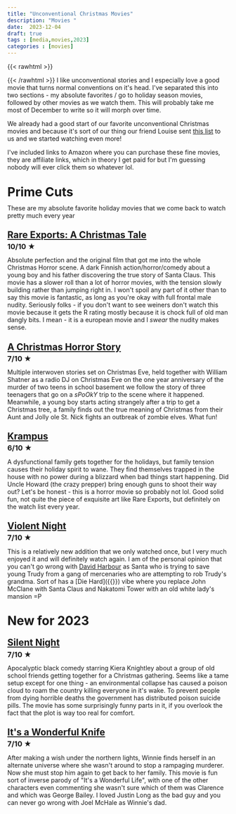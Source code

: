 ```yaml
---
title: "Unconventional Christmas Movies"
description: "Movies "
date:  2023-12-04
draft: true
tags : [media,movies,2023]
categories : [movies]
---
```

{{< rawhtml >}}
<style>
    h3 {
        margin-top: 0.5em!important;
        line-height: 1;
        padding: 0;
        margin-bottom:0!important;
    }

    h1, h2 {
        margin-top: 1.2em!important;
        line-height: 1;
        padding: 0;
        margin-bottom:0!important;
    }
</style>
{{< /rawhtml >}}
I like unconventional stories and I especially love a good movie that turns normal conventions on it's head.
I've separated this into two sections - my absolute favorites / go to holiday season movies, followed by 
other movies as we watch them. This will probably take me most of December to write so it will morph over time.

We already had a good start of our favorite unconventional Christmas movies and because it's sort of our thing 
our friend Louise sent [this list](https://www.goodhousekeeping.com/holidays/christmas-ideas/g29994860/best-christmas-horror-movies/) 
to us and we started watching even more!
<!--more-->

I've included links to Amazon where you can purchase these fine movies, they are affiliate links, which in theory I get paid for but I'm guessing nobody 
will ever click them so whatever lol.

# Prime Cuts
These are my absolute favorite holiday movies that we come back to watch pretty much every year

## [Rare Exports: A Christmas Tale](https://amzn.to/4a4CVUY)
### 10/10 ★
Absolute perfection and the original film that got me into the whole Christmas Horror scene. A dark Finnish action/horror/comedy about 
a young boy and his father discovering the true story of Santa Claus. This movie has a slower roll than a lot of horror movies, with the 
tension slowly building rather than jumping right in. I won't spoil any part of it other than to say this movie is fantastic, as long 
as you're okay with full frontal male nudity. Seriously folks - if you don't want to see weiners don't watch this movie because it gets the 
R rating mostly because it is chock full of old man dangly bits. I mean - it is a european movie and I _swear_ the nudity makes sense.



## [A Christmas Horror Story](https://amzn.to/417WuIe)
### 7/10 ★
Multiple interwoven stories set on Christmas Eve, held together with William Shatner as a radio DJ on Christmas Eve on the one year anniversary of the murder 
of two teens in school basement we follow the story of three teenagers that go on a _sPoOkY_ trip to the scene where it happened. Meanwhile, a young boy 
starts acting strangely after a trip to get a Christmas tree, a family finds out the true meaning of Christmas from their Aunt and Jolly ole St. Nick fights 
an outbreak of zombie elves. What fun!

## [Krampus](https://amzn.to/3t21YYj)
### 6/10 ★
A dysfunctional family gets together for the holidays, but family tension causes their holiday spirit to wane. They find themselves trapped in the house 
with no power during a blizzard when bad things start happening. Did Uncle Howard (the crazy prepper) bring enough guns to shoot their way out? Let's 
be honest - this is a horror movie so probably not lol. Good solid fun, not quite the piece of exquisite art like Rare Exports, but definitely on the 
watch list every year.

## [Violent Night](https://www.amazon.com/Violent-Night-Blu-Ray-DVD-Digital/dp/B0BN58XKMM?crid=C6BQV1C0CEWL&keywords=violent+night&qid=1701468497&sprefix=Violen%2Caps%2C121&sr=8-2&linkCode=li2&tag=mhskkbde-20&linkId=8d53c1cdc19fd15a141db85183baad12&language=en_US&ref_=as_li_ss_il)
### 7/10 ★
This is a relatively new addition that we only watched once, but I very much enjoyed it and will definitely watch again. I am of the personal opinion that you can't 
go wrong with [David Harbour](https://en.wikipedia.org/wiki/David_Harbour) as Santa who is trying to save young Trudy from a gang of mercenaries who are 
attempting to rob Trudy's grandma. Sort of has a [Die Hard]({{<ref diehard>}}) vibe where you replace John McClane with Santa Claus and Nakatomi Tower 
with an old white lady's mansion =P


# New for 2023


## [Silent Night](https://amzn.to/46A4rad)
### 7/10 ★
Apocalyptic black comedy starring Kiera Knightley about a group of old school friends getting together for a Christmas gathering. 
Seems like a tame setup except for one thing - an environmental collapse has caused a poison cloud to roam the country killing 
everyone in it's wake. To prevent people from dying horrible deaths the government has distributed poison suicide pills. 
The movie has some surprisingly funny parts in it, if you overlook the fact that the plot is way too real for comfort. 

## [It's a Wonderful Knife](https://amzn.to/418z1X8)
### 7/10 ★
After making a wish under the northern lights, Winnie finds herself in an alternate universe where she wasn't around to stop a 
rampaging murderer. Now she must stop him again to get back to her family. This movie is fun sort of inverse parody of 
"It's a Wonderful Life", with one of the other characters even commenting she wasn't sure which of them was Clarence and which 
was George Bailey. I loved Justin Long as the bad guy and you can never go wrong with Joel McHale as Winnie's dad.




